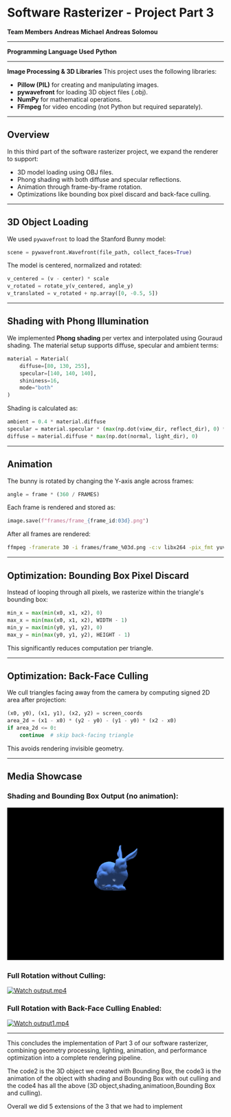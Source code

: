 # **Software Rasterizer - Project Part 3**

**Team Members**
**Andreas Michael**
**Andreas Solomou**

---

**Programming Language Used**
**Python**

---

**Image Processing & 3D Libraries**
This project uses the following libraries:

* **Pillow (PIL)** for creating and manipulating images.
* **pywavefront** for loading 3D object files (.obj).
* **NumPy** for mathematical operations.
* **FFmpeg** for video encoding (not Python but required separately).

---

## **Overview**

In this third part of the software rasterizer project, we expand the renderer to support:

* 3D model loading using OBJ files.
* Phong shading with both diffuse and specular reflections.
* Animation through frame-by-frame rotation.
* Optimizations like bounding box pixel discard and back-face culling.

---

## **3D Object Loading**

We used `pywavefront` to load the Stanford Bunny model:

```python
scene = pywavefront.Wavefront(file_path, collect_faces=True)
```

The model is centered, normalized and rotated:

```python
v_centered = (v - center) * scale
v_rotated = rotate_y(v_centered, angle_y)
v_translated = v_rotated + np.array([0, -0.5, 5])
```

---

## **Shading with Phong Illumination**

We implemented **Phong shading** per vertex and interpolated using Gouraud shading. The material setup supports diffuse, specular and ambient terms:

```python
material = Material(
    diffuse=[80, 130, 255],
    specular=[140, 140, 140],
    shininess=16,
    mode="both"
)
```

Shading is calculated as:

```python
ambient = 0.4 * material.diffuse
specular = material.specular * (max(np.dot(view_dir, reflect_dir), 0) ** material.shininess)
diffuse = material.diffuse * max(np.dot(normal, light_dir), 0)
```

---

## **Animation**

The bunny is rotated by changing the Y-axis angle across frames:

```python
angle = frame * (360 / FRAMES)
```

Each frame is rendered and stored as:

```python
image.save(f"frames/frame_{frame_id:03d}.png")
```

After all frames are rendered:

```bash
ffmpeg -framerate 30 -i frames/frame_%03d.png -c:v libx264 -pix_fmt yuv420p output.mp4
```

---

## **Optimization: Bounding Box Pixel Discard**

Instead of looping through all pixels, we rasterize within the triangle's bounding box:

```python
min_x = max(min(x0, x1, x2), 0)
max_x = min(max(x0, x1, x2), WIDTH - 1)
min_y = max(min(y0, y1, y2), 0)
max_y = min(max(y0, y1, y2), HEIGHT - 1)
```

This significantly reduces computation per triangle.

---

## **Optimization: Back-Face Culling**

We cull triangles facing away from the camera by computing signed 2D area after projection:

```python
(x0, y0), (x1, y1), (x2, y2) = screen_coords
area_2d = (x1 - x0) * (y2 - y0) - (y1 - y0) * (x2 - x0)
if area_2d <= 0:
    continue  # skip back-facing triangle
```

This avoids rendering invisible geometry.

---

## **Media Showcase**

### **Shading and Bounding Box Output (no animation):**

![Render with shading and bounding box](render_bunny_smooth.png)

### **Full Rotation without Culling:**

[![Watch output.mp4](https://img.youtube.com/vi/none/0.jpg)](output.mp4)

### **Full Rotation with Back-Face Culling Enabled:**

[![Watch output1.mp4](https://img.youtube.com/vi/none/0.jpg)](output1.mp4)

---

This concludes the implementation of Part 3 of our software rasterizer, combining geometry processing, lighting, animation, and performance optimization into a complete rendering pipeline.


The code2 is the 3D object we created with Bounding Box, the code3 is the animation of the object with shading and Bounding Box with out culling and the code4 has all the above (3D object,shading,animatioon,Bounding Box and culling).

Overall we did 5 extensions of the 3 that we had to implement
